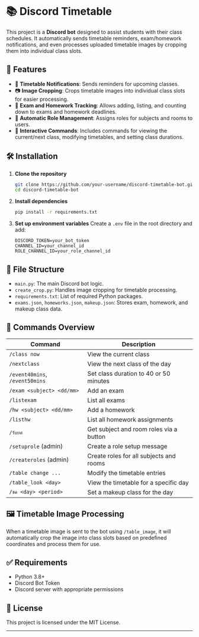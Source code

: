 # 📚 Discord Timetable

This project is a **Discord bot** designed to assist students with their class schedules. It automatically sends timetable reminders, exam/homework notifications, and even processes uploaded timetable images by cropping them into individual class slots.

## 🚀 Features

* 📅 **Timetable Notifications**: Sends reminders for upcoming classes.
* 📷 **Image Cropping**: Crops timetable images into individual class slots for easier processing.
* 📌 **Exam and Homework Tracking**: Allows adding, listing, and counting down to exams and homework deadlines.
* 🔔 **Automatic Role Management**: Assigns roles for subjects and rooms to users.
* 📖 **Interactive Commands**: Includes commands for viewing the current/next class, modifying timetables, and setting class durations.

## 🛠️ Installation

1. **Clone the repository**

   ```bash
   git clone https://github.com/your-username/discord-timetable-bot.git
   cd discord-timetable-bot
   ```

2. **Install dependencies**

   ```bash
   pip install -r requirements.txt
   ```

3. **Set up environment variables**
   Create a `.env` file in the root directory and add:

   ```env
   DISCORD_TOKEN=your_bot_token
   CHANNEL_ID=your_channel_id
   ROLE_CHANNEL_ID=your_role_channel_id
   ```

## 📂 File Structure

* `main.py`: The main Discord bot logic.
* `create_crop.py`: Handles image cropping for timetable processing.
* `requirements.txt`: List of required Python packages.
* `exams.json`, `homeworks.json`, `makeup.json`: Stores exam, homework, and makeup class data.

## 📜 Commands Overview

| Command                        | Description                             |
| ------------------------------ | --------------------------------------- |
| `/class now`                   | View the current class                  |
| `/nextclass`                   | View the next class of the day          |
| `/event40mins`, `/event50mins` | Set class duration to 40 or 50 minutes  |
| `/exam <subject> <dd/mm>`      | Add an exam                             |
| `/listexam`                    | List all exams                          |
| `/hw <subject> <dd/mm>`        | Add a homework                          |
| `/listhw`                      | List all homework assignments           |
| `/รับยศ`                       | Get subject and room roles via a button |
| `/setuprole` (admin)           | Create a role setup message             |
| `/createroles` (admin)         | Create roles for all subjects and rooms |
| `/table change ...`            | Modify the timetable entries            |
| `/table_look <day>`            | View the timetable for a specific day   |
| `/ชด <day> <period>`           | Set a makeup class for the day          |

## 🖼️ Timetable Image Processing

When a timetable image is sent to the bot using `/table_image`, it will automatically crop the image into class slots based on predefined coordinates and process them for use.

## ✅ Requirements

* Python 3.8+
* Discord Bot Token
* Discord server with appropriate permissions

## 📖 License

This project is licensed under the MIT License.

---
